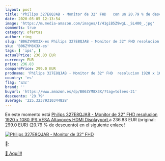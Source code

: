 ```yaml
---
layout: post
title: 'Philips 327E8QJAB - Monitor de 32" FHD   con un 20.79 % de descuento'
date: 2020-05-05 12:13:54
image: 'https://m.media-amazon.com/images/I/41giB5Z9wgL._SL400_.jpg'
comments: true
category: ofertas
author: ring
slug: 'B06ZYM8X3X-es Philips 327E8QJAB - Monitor de 32" FHD resolucion 1920 x...'
sku: 'B06ZYM8X3X-es'
tags: [ 'ips', ]
actualPrice: 236.83 EUR
currency: EUR
price: 236.83
comparePrice: 299.0 EUR
prodname: 'Philips 327E8QJAB - Monitor de 32" FHD  resolucion 1920 x 1080  IPS  VESA  Altavoces  HDMI  Displayport '
country: 'es'
flag: '🇪🇸'
brand: ''
buyurl: 'https://www.amazon.es/dp/B06ZYM8X3X/?tag=tolees-21'
descuento: '20.79'
average: '225.32379310344828'
---
```


En este momento está [Philips 327E8QJAB - Monitor de 32" FHD  resolucion 1920 x 1080  IPS  VESA  Altavoces  HDMI  Displayport ](https://www.amazon.es/dp/B06ZYM8X3X/?tag=tolees-21) a 236.83 EUR (original: 299.0 EUR) (20.79 %  de descuento) en el siguiente enlace!

[![Philips 327E8QJAB - Monitor de 32" FHD  ](https://m.media-amazon.com/images/I/41giB5Z9wgL._SL400_.jpg)](https://www.amazon.es/dp/B06ZYM8X3X/?tag=tolees-21)

🔎:


[🛒 Aquí!!!](https://www.amazon.es/dp/B06ZYM8X3X/?tag=tolees-21)
